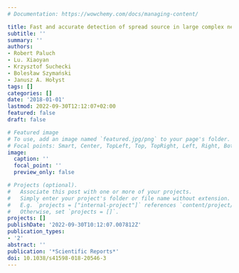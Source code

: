 ```yaml
---
# Documentation: https://wowchemy.com/docs/managing-content/

title: Fast and accurate detection of spread source in large complex networks
subtitle: ''
summary: ''
authors:
- Robert Paluch
- Lu. Xiaoyan
- Krzysztof Suchecki
- Bolesław Szymański
- Janusz A. Hołyst
tags: []
categories: []
date: '2018-01-01'
lastmod: 2022-09-30T12:12:07+02:00
featured: false
draft: false

# Featured image
# To use, add an image named `featured.jpg/png` to your page's folder.
# Focal points: Smart, Center, TopLeft, Top, TopRight, Left, Right, BottomLeft, Bottom, BottomRight.
image:
  caption: ''
  focal_point: ''
  preview_only: false

# Projects (optional).
#   Associate this post with one or more of your projects.
#   Simply enter your project's folder or file name without extension.
#   E.g. `projects = ["internal-project"]` references `content/project/deep-learning/index.md`.
#   Otherwise, set `projects = []`.
projects: []
publishDate: '2022-09-30T10:12:07.007812Z'
publication_types:
- '2'
abstract: ''
publication: '*Scientific Reports*'
doi: 10.1038/s41598-018-20546-3
---
```

